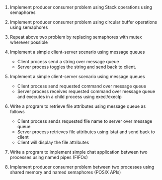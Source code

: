 1. Implement producer consumer problem using Stack operations using semaphores

2. Implement producer consumer problem using circular buffer operations using semaphores
 
3. Repeat above two problem by replacing semaphores with mutex wherever possible

4. Implement a simple client-server scenario using message queues
   * Client process send a string over message queue
   * Server process toggles the string and send back to client.

5. Implement a simple client-server scenario using message queues
   * Client process send requested command over message queue
   * Server process receives requested command over message queue and executes in a child process using execl/execlp

6. Write a program to retrieve file attributes using message queue as follows
   * Client process sends requested file name to server over message queue
   * Server process retrieves file attributes using lstat and send back to client
   * Client will display the file attributes

7. Write a program to implement simple chat application between two processes using
   named pipes (FIFOs)

8. Implement producer consumer problem between two processes using shared memory and named semaphores (POSIX APIs)
